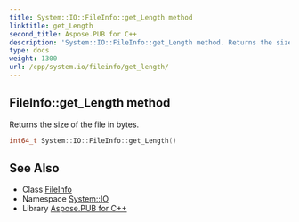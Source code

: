 ```yaml
---
title: System::IO::FileInfo::get_Length method
linktitle: get_Length
second_title: Aspose.PUB for C++
description: 'System::IO::FileInfo::get_Length method. Returns the size of the file in bytes in C++.'
type: docs
weight: 1300
url: /cpp/system.io/fileinfo/get_length/
---
```

## FileInfo::get_Length method


Returns the size of the file in bytes.

```cpp
int64_t System::IO::FileInfo::get_Length()
```

## See Also

* Class [FileInfo](../)
* Namespace [System::IO](../../)
* Library [Aspose.PUB for C++](../../../)
